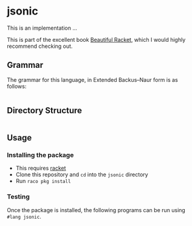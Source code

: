 # jsonic

This is an implementation ... 

This is part of the excellent book [Beautiful Racket](https://beautifulracket.com/jsonic), which I would highly recommend checking out.


## Grammar

The grammar for this language, in Extended Backus–Naur form is as follows:

```
```

## Directory Structure

```
```

## Usage 

### Installing the package

- This requires [racket](https://download.racket-lang.org/)
- Clone this repository and `cd` into the `jsonic` directory
- Run `raco pkg install`

### Testing

Once the package is installed, the following programs can be run using `#lang jsonic`. 

